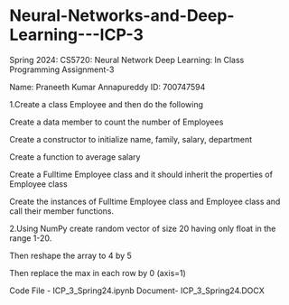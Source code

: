 # Neural-Networks-and-Deep-Learning---ICP-3

Spring 2024: CS5720: Neural Network Deep Learning: In Class Programming Assignment-3

Name: Praneeth Kumar Annapureddy ID: 700747594

1.Create a class Employee and then do the following

Create a data member to count the number of Employees
 
Create a constructor to initialize name, family, salary, department

Create a function to average salary

Create a Fulltime Employee class and it should inherit the properties of Employee class

Create the instances of Fulltime Employee class and Employee class and call their member functions.

2.Using NumPy create random vector of size 20 having only float in the range 1-20.

Then reshape the array to 4 by 5

Then replace the max in each row by 0 (axis=1)

Code File - ICP_3_Spring24.ipynb Document- ICP_3_Spring24.DOCX

